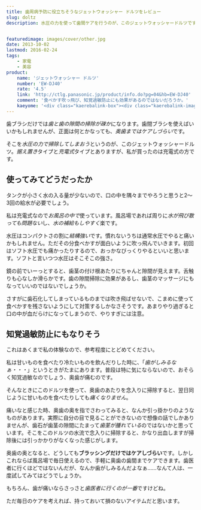 ```yaml
---
title: 歯周病予防に役立ちそうなジェットウォッシャー ドルツをレビュー
slug: doltz
description: 水圧の力を使って歯間ケアを行うのが、このジェットウォッシャードルツです。充電式タイプはコンパクトで、毎日お風呂の中で使うと楽でいいです。歯茎のマッサージにもいいので、知覚過敏予防にも効果があるのではないでしょうか。


featuredimage: images/cover/other.jpg
date: 2013-10-02
lastmod: 2016-02-24
tags: 
    - 家電
    - 美容
product:
    name: 'ジェットウォッシャー ドルツ'
    number: 'EW-DJ40'
    rate: '4.5'
    link: 'http://ctlg.panasonic.jp/product/info.do?pg=04&hb=EW-DJ40'
    comment: '食べかす吹っ飛び、知覚過敏防止にも効果があるのではないだろうか。'
    kaeyome: '<div class="kaerebalink-box"><div class="kaerebalink-image"><a href="http://www.amazon.co.jp/exec/obidos/ASIN/B00346K5FW/illusionspace-22/ref=nosim/" rel="nofollow" target="_blank"><img src="https://ecx.images-amazon.com/images/I/21iTL4rl5BL._SL160_.jpg" style="border: none;" /></a></div><div class="kaerebalink-info"><div class="kaerebalink-name"><a href="http://www.amazon.co.jp/exec/obidos/ASIN/B00346K5FW/illusionspace-22/ref=nosim/" rel="nofollow" target="_blank">Panasonic ジェットウォッシャー ドルツ ホワイト EW-DJ40-W</a><div class="kaerebalink-powered-date">posted with <a href="http://kaereba.com" rel="nofollow" target="_blank">カエレバ</a></div></div><div class="kaerebalink-detail"> パナソニック 2010-04-21    </div><div class="kaerebalink-link1"><div class="shoplinkamazon"><a href="http://www.amazon.co.jp/gp/search?keywords=EW-DJ40-W&__mk_ja_JP=%83J%83%5E%83J%83i&tag=illusionspace-22" rel="nofollow" target="_blank" title="アマゾン" >Amazonで購入</a></div><div class="shoplinkrakuten"><a href="http://hb.afl.rakuten.co.jp/hgc/0e95387f.f2aef20d.0e953880.25e412bd/?pc=http%3A%2F%2Fsearch.rakuten.co.jp%2Fsearch%2Fmall%2FEW-DJ40-W%2F-%2Ff.1-p.1-s.1-sf.0-st.A-v.2%3Fx%3D0%26scid%3Daf_ich_link_urltxt%26m%3Dhttp%3A%2F%2Fm.rakuten.co.jp%2F" rel="nofollow" target="_blank" title="楽天市場" >楽天市場で購入</a></div></div></div><div class="booklink-footer" style="clear: left"></div></div>'
---
```


歯ブラシだけでは<em>歯と歯の隙間の掃除が疎か</em>になります。歯間ブラシを使えばいいかもしれませんが、正面は何とかなっても、<em>奥歯まではケアしづらい</em>です。

そこを<em>水圧の力で掃除してしまおう</em>というのが、このジェットウォッシャードルツ。<em>据え置き</em>タイプと<em>充電式</em>タイプとありますが、私が買ったのは充電式の方です。


## 使ってみてどうだったか


タンクが小さく水の入る量が少ないので、口の中を隅々までやろうと思うと2〜3回の給水が必要でしょう。

私は充電式なので<em>お風呂の中で</em>使っています。風呂場であれば周りに<em>水が飛び散っても問題ない</em>し、<em>水の補給もしやすく</em>楽です。

水圧はコンパクトさの割に<em>結構強い</em>です。慣れないうちは通常水圧でやると痛いかもしれません。ただその分食べかすが面白いように吹っ飛んでいきます。初回はソフト水圧でも痛かったりするので、おっかなびっくりやるといいと思います。ソフトと言いつつ水圧はそこそこの強さ。

鏡の前でいーっとすると、歯茎の付け根あたりにちゃんと隙間が見えます。舌触りも心なしか滑らかです。歯の隙間掃除に効果があるし、歯茎のマッサージにもなっていいのではないでしょうか。

さすがに歯石化してしまっているものまでは吹き飛ばせないで、こまめに使って食べかすを残さないようにして対策するしかなさそうです。あまりやり過ぎると口の中が血だらけになってしまうので、やりすぎには注意。


## 知覚過敏防止にもなりそう


これはあくまで私の体験なので、参考程度にとどめてください。

私は甘いものを食べたり冷たいものを飲んだりした時に、「<em>歯がしみるなぁ・・・</em>」というときがたまにあります。普段は特に気にならないので、おそらく知覚過敏なのでしょう、奥歯が痛むのです。

そんなときにこのドルツを使って、奥歯のあたりを念入りに掃除すると、翌日同じように甘いものを食べたりしても<em>痛くなりません</em>。

痛いなと感じた時、奥歯の奥を指でさわってみると、なんか引っ掛かりのようなものがあります。実際に自分の目で見ることができないので想像の話でしかありませんが、歯石が歯茎の隙間にたまって<em>歯茎が腫れている</em>のではないかと思っています。そこをこのドルツの水流で念入りに掃除すると、かなり出血しますが掃除後には引っかかりがなくなった感じがします。

奥歯の奥となると、どうしても<strong>ブラッシングだけではケアしづらい</strong>です。しかしこれならば風呂場で毎日使えるので、手軽に奥歯の歯間までケアできます。歯医者に行くほどではないんだが、なんか歯がしみるんだよなぁ……なんて人は、一度試してみてはどうでしょうか。

もちろん、歯が痛いならさっさと<em>歯医者に行くのが一番</em>ですけどね。

ただ毎日のケアを考えれば、持っておいて損のないアイテムだと思います。


  